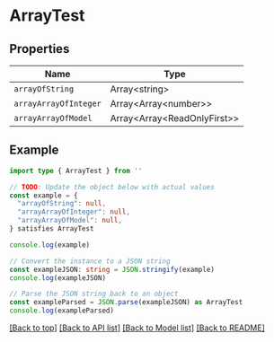 
# ArrayTest


## Properties

Name | Type
------------ | -------------
`arrayOfString` | Array&lt;string&gt;
`arrayArrayOfInteger` | Array&lt;Array&lt;number&gt;&gt;
`arrayArrayOfModel` | Array&lt;Array&lt;ReadOnlyFirst&gt;&gt;

## Example

```typescript
import type { ArrayTest } from ''

// TODO: Update the object below with actual values
const example = {
  "arrayOfString": null,
  "arrayArrayOfInteger": null,
  "arrayArrayOfModel": null,
} satisfies ArrayTest

console.log(example)

// Convert the instance to a JSON string
const exampleJSON: string = JSON.stringify(example)
console.log(exampleJSON)

// Parse the JSON string back to an object
const exampleParsed = JSON.parse(exampleJSON) as ArrayTest
console.log(exampleParsed)
```

[[Back to top]](#) [[Back to API list]](../README.md#api-endpoints) [[Back to Model list]](../README.md#models) [[Back to README]](../README.md)


